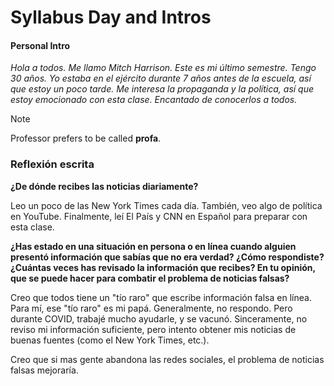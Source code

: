 # Syllabus Day and Intros

#### Personal Intro
*Hola a todos. Me llamo Mitch Harrison. Este es mi último semestre. Tengo 30 años. Yo estaba en el ejército durante 7 años antes de la escuela, así que estoy un poco tarde. Me interesa la propaganda y la política, así que estoy emocionado con esta clase. Encantado de conocerlos a todos.*

> [!note]
> Professor prefers to be called **profa**.

### Reflexión escrita

**¿De dónde recibes las noticias diariamente?**

Leo un poco de las New York Times cada día. También, veo algo de política en YouTube. Finalmente, leí El País y CNN en Español para preparar con esta clase.

**¿Has estado en una situación en persona o en línea cuando alguien presentó información que sabías que no era verdad? ¿Cómo respondiste? ¿Cuántas veces has revisado la información que recibes? En tu opinión, que se puede hacer para combatir el problema de noticias falsas?**

Creo que todos tiene un "tío raro" que escribe información falsa en línea. Para mí, ese "tío raro" es mi papá. Generalmente, no respondo. Pero durante COVID, trabajé mucho ayudarle, y se vacunó. Sinceramente, no reviso mi información suficiente, pero intento obtener mis noticias de buenas fuentes (como el New York Times, etc.).

Creo que si mas gente abandona las redes sociales, el problema de noticias falsas mejoraría.